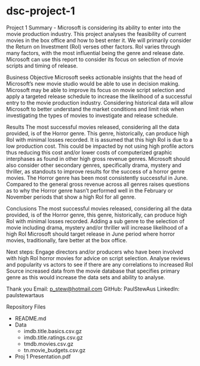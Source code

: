 # dsc-project-1

Project 1 Summary - Microsoft is considering its ability to enter into the movie production industry. This project analyses the feasibility of current movies in the box office and how to best enter it. We will primarily consider the Return on Investment (RoI) verses other factors. RoI varies through many factors, with the most influential being the genre and release date. Microsoft can use this report to consider its focus on selection of movie scripts and timing of release.

Business Objective Microsoft seeks actionable insights that the head of Microsoft’s new movie studio would be able to use in decision making. Microsoft may be able to improve its focus on movie script selection and apply a targeted release schedule to increase the likelihood of a successful entry to the movie production industry. Considering historical data will allow Microsoft to better understand the market conditions and limit risk when investigating the types of movies to investigate and release schedule.

Results The most successful movies released, considering all the data provided, is of the Horror genre. This genre, historically, can produce high RoI with minimal losses recorded. It is assumed that this high RoI is due to a low production cost. This could be impacted by not using high profile actors thus reducing this cost and/or lower costs of computerized graphic interphases as found in other high gross revenue genres. Microsoft should also consider other secondary genres, specifically drama, mystery and thriller, as standouts to improve results for the success of a horror genre movies. The Horror genre has been most consistently successful in June. Compared to the general gross revenue across all genres raises questions as to why the Horror genre hasn’t performed well in the February or November periods that show a high RoI for all genre.

Conclusions The most successful movies released, considering all the data provided, is of the Horror genre, this genre, historically, can produce high RoI with minimal losses recorded. Adding a sub genre to the selection of movie including drama, mystery and/or thriller will increase likelihood of a high RoI Microsoft should target release in June period where horror movies, traditionally, fare better at the box office.

Next steps: Engage directors and/or producers who have been involved with high RoI horror movies for advice on script selection. Analyse reviews and popularity vs actors to see if there are any correlations to increased RoI Source increased data from the movie database that specifies primary genre as this would increase the data sets and ability to analyse.

Thank you 
Email: p_stew@hotmail.com 
GitHub: PaulStewAus 
LinkedIn: paulstewartaus

Repository Files
- README.md
- Data
  - imdb.title.basics.csv.gz
  - imdb.title.ratings.csv.gz
  - tmdb.movies.csv.gz
  - tn.movie_budgets.csv.gz
- Proj 1 Presentation.pdf
